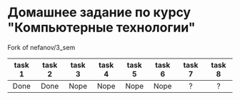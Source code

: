 # Домашнее задание по курсу "Компьютерные технологии"
Fork of nefanov/3_sem

| task 1 | task 2 | task 3 | task 4 | task 5 | task 6 | task 7 | task 8 |
|:------:|:------:|:------:|:------:|:------:|:------:|:------:|:------:|
|  Done  |  Done  |  Nope  |  Nope  |  Nope  |  Nope  |    ?   |    ?   |
